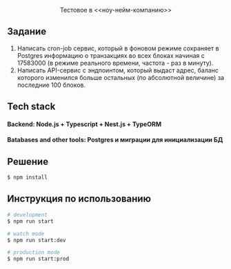 <p align="center">
  Тестовое в <<ноу-нейм-компанию>>
</p>

## Задание

1. Написать cron-job сервис, который в фоновом режиме сохраняет в Postgres информацию о транзакциях во всех блоках начиная с 17583000 (в режиме реального времени, частота - раз в минуту).
2. Написать API-сервис с эндпоинтом, который выдаст адрес, баланс которого изменился больше остальных (по абсолютной величине) за последние 100 блоков.

## Tech stack

#### Backend: Node.js + Typescript + Nest.js + TypeORM

#### Batabases and other tools: Postgres и миграции для инициализации БД

## Решение

```bash
$ npm install
```

## Инструкция по использованию

```bash
# development
$ npm run start

# watch mode
$ npm run start:dev

# production mode
$ npm run start:prod
```
